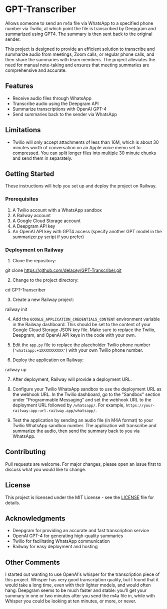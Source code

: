 # GPT-Transcriber

Allows someone to send an m4a file via WhatsApp to a specified phone number via Twilio, at which point the file is transcribed by Deepgram and summarized using GPT4. The summary is then sent back to the original sender.

This project is designed to provide an efficient solution to transcribe and summarize audio from meetings, Zoom calls, or regular phone calls, and then share the summaries with team members. The project alleviates the need for manual note-taking and ensures that meeting summaries are comprehensive and accurate.

## Features

- Receive audio files through WhatsApp
- Transcribe audio using the Deepgram API
- Summarize transcriptions with OpenAI GPT-4
- Send summaries back to the sender via WhatsApp

## Limitations
- Twilio will only accept attachments of less than 16M, which is about 30 minutes worth of conversation on an Apple voice memo set to compressed. You can split longer files into multiple 30 minute chunks and send them in separately.

## Getting Started

These instructions will help you set up and deploy the project on Railway.

### Prerequisites

1. A Twilio account with a WhatsApp sandbox
2. A Railway account
3. A Google Cloud Storage account
4. A Deepgram API key
5. An OpenAI API key with GPT4 access (specify another GPT model in the summarizer.py script if you prefer)

### Deployment on Railway

1. Clone the repository:

git clone https://github.com/delacey/GPT-Transcriber.git

2. Change to the project directory:

cd GPT-Transcriber

3. Create a new Railway project:

railway init

4. Add the `GOOGLE_APPLICATION_CREDENTIALS_CONTENT` environment variable in the Railway dashboard. This should be set to the content of your Google Cloud Storage JSON key file. Make sure to replace the Twilio, Deepgram, and OpenAI API keys in the code with your own.

5. Edit the `app.py` file to replace the placeholder Twilio phone number (`'whatsapp:+1XXXXXXXXXX'`) with your own Twilio phone number.

6. Deploy the application on Railway:

railway up

7. After deployment, Railway will provide a deployment URL.

8. Configure your Twilio WhatsApp sandbox to use the deployment URL as the webhook URL. In the Twilio dashboard, go to the "Sandbox" section under "Programmable Messaging" and set the webhook URL to the deployment URL followed by `/whatsapp/`. For example, `https://your-railway-app-url.railway.app/whatsapp/`.

9. Test the application by sending an audio file (in M4A format) to your Twilio WhatsApp sandbox number. The application will transcribe and summarize the audio, then send the summary back to you via WhatsApp.

## Contributing

Pull requests are welcome. For major changes, please open an issue first to discuss what you would like to change.

## License

This project is licensed under the MIT License - see the [LICENSE](LICENSE) file for details.

## Acknowledgments

- Deepgram for providing an accurate and fast transcription service
- OpenAI GPT-4 for generating high-quality summaries
- Twilio for facilitating WhatsApp communication
- Railway for easy deployment and hosting

## Other Comments

I started out wanting to use OpenAI's whisper for the transcription piece of this project. Whisper has very good transcription quality, but I found that it would take a long time, even with their lighter models, and would often hang. Deepgram seems to be much faster and stable: you'll get your summary in one or two minutes after you send the m4a file in, while with Whisper you could be looking at ten minutes, or more, or never. 

